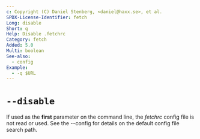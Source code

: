 ```yaml
---
c: Copyright (C) Daniel Stenberg, <daniel@haxx.se>, et al.
SPDX-License-Identifier: fetch
Long: disable
Short: q
Help: Disable .fetchrc
Category: fetch
Added: 5.0
Multi: boolean
See-also:
  - config
Example:
  - -q $URL
---
```


# `--disable`

If used as the **first** parameter on the command line, the *fetchrc* config
file is not read or used. See the --config for details on the default config
file search path.
